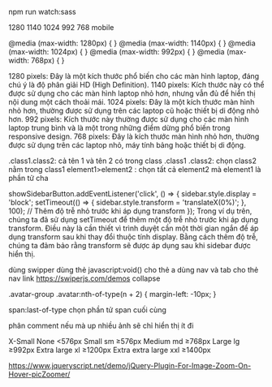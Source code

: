 npm run watch:sass

1280
1140
1024
992
768
mobile

@media (max-width: 1280px) {
}
@media (max-width: 1140px) {
}
@media (max-width: 1024px) {
}
@media (max-width: 992px) {
}
@media (max-width: 768px) {
}

1280 pixels: Đây là một kích thước phổ biến cho các màn hình laptop, đáng chú ý là độ phân giải HD (High Definition).
1140 pixels: Kích thước này có thể được sử dụng cho các màn hình laptop nhỏ hơn, nhưng vẫn đủ để hiển thị nội dung một cách thoải mái.
1024 pixels: Đây là một kích thước màn hình nhỏ hơn, thường được sử dụng trên các laptop cũ hoặc thiết bị di động nhỏ hơn.
992 pixels: Kích thước này thường được sử dụng cho các màn hình laptop trung bình và là một trong những điểm dừng phổ biến trong responsive design.
768 pixels: Đây là kích thước màn hình nhỏ hơn, thường được sử dụng trên các laptop nhỏ, máy tính bảng hoặc thiết bị di động.

.class1.class2: cả tên 1 và tên 2 có trong class
.class1 .class2: chọn class2 nằm trong class1
element1>element2 : chọn tất cả element2 mà element1 là phần tử cha

showSidebarButton.addEventListener('click', () => {
sidebar.style.display = 'block';
setTimeout(() => {
sidebar.style.transform = 'translateX(0%)';
}, 100); // Thêm độ trễ nhỏ trước khi áp dụng transform
});
Trong ví dụ trên, chúng ta đã sử dụng setTimeout để thêm một độ trễ nhỏ trước khi áp dụng transform. Điều này là cần thiết vì trình duyệt cần một thời gian ngắn để áp dụng transform sau khi thay đổi thuộc tính display. Bằng cách thêm độ trễ, chúng ta đảm bảo rằng transform sẽ được áp dụng sau khi sidebar được hiển thị.

dùng swipper
dùng thẻ javascript:void() cho thẻ a
dùng nav và tab cho thẻ nav link
https://swiperjs.com/demos
collapse

.avatar-group .avatar:nth-of-type(n + 2) { <!-- chọn từ phần tử avartar thứ 2 trở đi -->
margin-left: -10px;
}

span:last-of-type chọn phần tử span cuối cùng

phân comment nếu mà up nhiều ảnh sẽ chỉ hiển thị ít đi

X-Small None <576px
Small sm ≥576px
Medium md ≥768px
Large lg ≥992px
Extra large xl ≥1200px
Extra extra large xxl ≥1400px

https://www.jqueryscript.net/demo/jQuery-Plugin-For-Image-Zoom-On-Hover-picZoomer/
